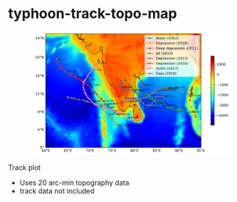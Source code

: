 # typhoon-track-topo-map

<p align="center">
  <img width="80%" src="map.png">
  <figcaption>Track plot</figcaption>
</p>

- Uses 20 arc-min topography data
- track data not included